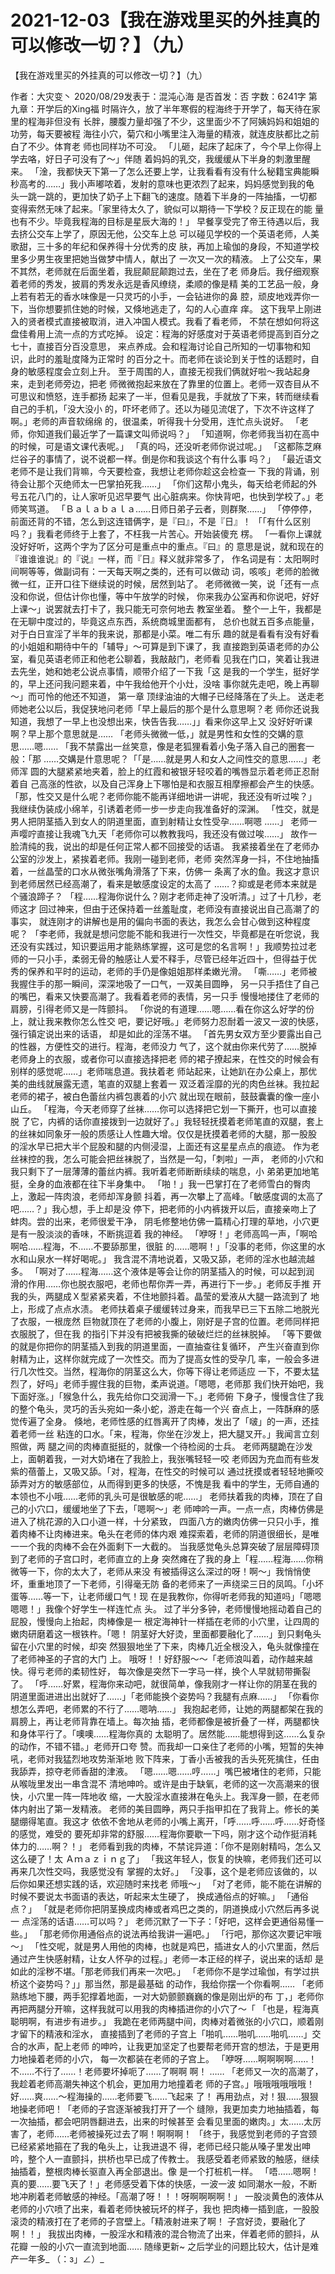# 2021-12-03【我在游戏里买的外挂真的可以修改一切？】（九）



【我在游戏里买的外挂真的可以修改一切？】（九）



作者：大灾变丶 2020/08/29发表于：混沌心海 是否首发：否 字数：6241字
第九章：开学后的Xing福
时隔许久，放了半年寒假的程海终于开学了，每天待在家里的程海非但没有 长胖，腰腹力量却强了不少，这里面少不了阿姨妈妈和姐姐的功劳，每天要被程 海往小穴，菊穴和小嘴里注入海量的精液，就连皮肤都比之前白了不少。体育老 师也同样功不可没。
「儿砸，起床了起床了，今个早上你得上学去咯，好日子可没有了～」伴随 着妈妈的乳交，我缓缓从下半身的刺激里醒来。
「淦，我都快天下第一了怎么还要上学，让我看看有没有什么秘籍宝典能瞬 秒高考的……」我小声嘟哝着，发射的意味也更浓烈了起来，妈妈感觉到我的龟 头一跳一跳的，更加快了奶子上下翻飞的速度。随着下半身的一阵抽搐，一切都 变得索然无味了起来。「家里待太久了，貌似可以期待一下学校？反正现在的能 量也有不少。毕竟我程海的目标是星辰大海的！」
早餐享受完了帝王待遇以后，我去挤公交车上学了，原因无他，公交车上总 可以碰见学校的一个英语老师，人美歌甜，三十多的年纪和保养得十分优秀的皮 肤，再加上瑜伽的身段，不知道学校里多少男生夜里把她当做梦中情人，献出了 一次又一次的精液。
上了公交车，果不其然，老师就在后面坐着，我屁颠屁颠跑过去，坐在了老 师身后。我仔细观察着老师的秀发，披肩的秀发永远是香风缭绕，柔顺的像是精 美的工艺品一般，身上若有若无的香水味像是一只灵巧的小手，一会钻进你的鼻 腔，顽皮地戏弄你一下，当你想要抓住她的时候，又倏地逃走了，勾的人心直痒 痒。
这下我早上刚进入的贤者模式直接被取消，进入冲国人模式。我看了看老师， 不禁在想如何将这盘佳肴用上流一点的方式吃掉。
设定：程海的好感度对于英语老师提高到百分之七十，直接百分百没意思， 来点养成。会和程海讨论自己所知的一切事物和知识，此时的羞耻度降为正常时 的百分之十。而老师在谈论到关于性的话题时，自身的敏感程度会立刻上升。
至于周围的人，直接无视我们俩就好啦～我站起身来，走到老师旁边，把老 师微微抱起来放在了靠里的位置上。老师一双杏目从不可思议和愤怒，连手都扬 起来了一半，但看见是我，手就放了下来，转而继续看自己的手机，「没大没小 的，吓坏老师了。还以为碰见流氓了，下次不许这样了啊。」老师的声音软绵绵 的，很温柔，听得我十分受用，连忙点头说好。
「老师，你知道我们最近学了一篇课文叫师说吗？」
「知道啊，你老师我当初在高中的时候，可是语文课代表呢。」
「真的吗，还没听老师你说过呢。」
「这都陈芝麻烂谷子的事情了，说不说都一样。倒是你和我谈这个有什么事 吗？」
「最近语文老师不是让我们背嘛，今天要检查，我想让老师你趁这会检查一 下我的背诵，别待会让那个灭绝师太一巴掌拍死我……」
「你们这帮小鬼头，每天给老师起的外号五花八门的，让人家听见迟早要气 出心脏病来。你快背吧，也快到学校了。」老师笑骂道。
「Ｂａｌａｂａｌａ……日师日弟子云者，则群聚……」
「停停停，前面还背的不错，怎么到这连错俩字，是『曰』，不是『日』！
「「有什么区别吗？」我看老师终于上套了，不枉我一片苦心。开始装傻充 楞。
「一看你上课就没好好听，这两个字为了区分可是重点中的重点。『曰』的 意思是说，就和现在的『谁谁谁说』的『说』一样，而『日』释义就非常多了， 作名词是有：太阳啊时间啊等等，做副词有：一天每天啊之类的，还有可以做动 词，咳咳」老师的脸微微一红，正开口往下继续说的时候，居然到站了。
老师微微一笑，说「还有一点没和你说，但估计你也懂，等中午放学的时候， 你来我办公室再和你说吧，好好上课～」说罢就去打卡了，我只能无可奈何地去 教室坐着。
整个一上午，我都是在无聊中度过的，毕竟这点东西，系统商城里面都有， 总价也就五百多点能量，对于白日宣淫了半年的我来说，那都是小菜。唯二有乐 趣的就是看看有没有好看的小姐姐和期待中午的「辅导」～可算是到下课了，我 直接跑到英语老师的办公室，看见英语老师正和他老公聊着，我敲敲门，老师看 见我在门口，笑着让我进去先坐，她和她老公说点事情，顺带介绍了一下我「这 是我的一个学生，挺好学的，早上还问我问题来着，中午我给他开个小灶，没啥 事你就先走吧，晚上再聊～」而可怜的他还不知道，
第一章
顶绿油油的大帽子已经降落在了头上。
送走老师她老公以后，我促狭地问老师「早上最后的那个是什么意思啊？老 师你还说我知道，我想了一早上也没想出来，快告告我……」」看来你这早上又 没好好听课啊？早上那个意思就是……
「老师头微微一低，」就是男性和女性的交媾的意思……嗯……
「我不禁露出一丝笑意，像是老狐狸看着小兔子落入自己的圈套一般：「那 ……交媾是什意思呢？「「是……就是男人和女人之间性交的意思……」老师浑 圆的大腿紧紧地夹着，脸上的红霞和被银牙轻咬着的嘴唇显示着老师正忍耐着自 己高涨的性欲，以及自己浑身上下哪怕是和衣服互相摩擦都会产生的快感。
「那，性交又是什么呢？老师你能不能再详细地讲一讲呢，我还没有听过唉？」
我继续伪装成小绵羊，引诱着老师一步一步走向我准备好的深渊。
「性交，就是男人把阴茎插入到女人的阴道里面，直到射精让女性受孕……啊嗯 ……」
老师一声嘤咛直接让我魂飞九天「老师你可以教教我吗，我还没有做过唉……」 故作一脸清纯的我，说出的却是任何正常人都不回接受的话语。
我紧接着坐在了老师办公室的沙发上，紧挨着老师。我刚一碰到老师，老师 突然浑身一抖，不住地抽搐着，一丝晶莹的口水从微张嘴角滑落了下来，仿佛一 条离了水的鱼。我这才意识到老师居然已经高潮了，看来是敏感度设定的太高了 ……？抑或是老师本来就是个骚浪蹄子？
「程……程海你说什么？刚才老师走神了没听清。」过了十几秒，老师这才 回过神来，但由于还保持着一丝羞耻度，老师没有直接说出自己高潮了的事实， 就连刚才的讲解也是用的偏向书面的表达，我怎么会甘心做到这种程度呢？
「李老师，我就是想问您能不能和我进行一次性交，毕竟都是在听您说，我 还没有实践过，知识要运用才能熟练掌握，这可是您的名言啊！」我顺势拉过老 师的一只小手，柔弱无骨的触感让人爱不释手，尽管已经年近四十，但得益于优 秀的保养和平时的运动，老师的手仍是像姐姐那样柔嫩光滑。
「嘶……」老师被我握住手的那一瞬间，深深地吸了一口气，一双美目圆睁， 另一只手捂住了自己的嘴巴，看来又快要高潮了。我看着老师的表情，另一只手 慢慢地搂住了老师的肩膀，引得老师又是一阵颤抖。
「你说的有道理……嗯……看在你这么好学的份上，就让我来教你怎么性交 吧，要记好哦。」老师努力忍耐着一波又一波的快感，强行镇定说出来的话语， 却是如此的淫荡不堪。
「首先男女双方至少要露出自己的性器，方便性交的进行。程海，老师没力 气了，这个就由你来代劳了……脱掉老师身上的衣服，或者你可以直接选择把老 师的裙子撩起来，在性交的时候会有别样的感觉呢……」老师喘息道。我扶着老 师站起来，让她趴在办公桌上，那优美的曲线就展露无遗，笔直的双腿上套着一 双泛着淫靡的光的肉色丝袜。我拉起老师的裙子，被白色蕾丝内裤包裹着的小穴 就出现在眼前，鼓鼓囊囊的像一座小山丘。
「程海，今天老师穿了丝袜……你可以选择把它划一下撕开，也可以直接脱 了它，内裤的话你直接拨到一边就好了。」我轻轻抚摸着老师笔直的双腿，套上 的丝袜如同象牙一般的质感让人性趣大增。仅仅是抚摸着老师的大腿，那一股股 的淫水早已把大半个屁股和腿的内侧浸湿，上面还有这星星点点的痕迹。
作为老丝袜控的我，怎么可能会把丝袜脱了，当然是一勾，「刺啦」一声， 老师的小穴和我只剩下了一层薄薄的蕾丝内裤。我听着老师断断续续的喘息，小 弟弟更加地笔挺，全身的血液都在往下半身集中。
「啪！」我一巴掌打在了老师雪白的臀肉上，激起一阵肉浪，老师却浑身颤 抖着，再一次攀上了高峰。「敏感度调的太高了吧……？」我心想，手上却是没 停下，把老师的小内裤拨开以后，直接亲吻上了蚌肉。尝的出来，老师很爱干净， 阴毛修整地仿佛一篇精心打理的草地，小穴更是有一股淡淡的香味，不断挑逗着 我的神经。
「咿呀！」老师高鸣一声，「啊哈啊哈……程海，不……不要舔那里，很脏 的……嗯啊！」「没事的老师，你这里的水水和山泉水一样好喝呢。」
我含混不清地说着，又吸又舔，老师的淫水也越流越多。
「啊对了……程海……这个液体是等会让你的阴茎插入的时候，可以起到润 滑的作用……你也脱衣服吧，老师也帮你弄一弄，再进行下一步。」老师反手推 开我的头，两腿成Ｘ型紧紧夹着，不住地颤抖着。晶莹的爱液从大腿一路流到了 地上，形成了点点水渍。
老师扶着桌子缓缓转过身来，而我早已三下五除二地脱光了衣服，一根庞然 巨物就顶在了老师的小腹上，刚好是子宫的位置。老师同样把衣服脱了，但在我 的指引下并没有把被我撕的破破烂烂的丝袜脱掉。
「等下要做的就是你把你的阴茎插入到我的阴道里面，一直抽查往复循环， 产生兴奋直到你射精为止，这样你就完成了一次性交。而为了提高女性的受孕几 率，一般会多进行几次性交。当然，程海你的阴茎这么大，你等下得让老师适应 一下，不要太猛烈了，好吗」老师手握住我的巨物，柔声说道。「嗯嗯，老师那 我们快开始吧，我下面好涨。」「猴急什么，我先给你口交润滑一下。」老师俯 下身子，慢慢含住了我的整个龟头，灵巧的舌头宛如一条小蛇，游走在每一个兴 奋点上，一阵酥麻的感觉传遍了全身。
倏地，老师性感的红唇离开了肉棒，发出了「啵」的一声，还挂着老师一丝 粘连的口水。「来，程海，你坐在沙发上，把大腿叉开。」我闻言立刻照做，两 腿之间的肉棒直挺挺的，就像一个待检阅的士兵。
老师两腿跪在沙发上，面朝着我，一对大奶堵在了我脸上，我张嘴轻轻一咬 老师因为充血而有些发紫的蓓蕾上，又吸又舔。「对，程海，在性交的时候可以 通过抚摸或者轻轻地撕咬舔弄对方的敏感部位，从而得到更多的快感，不愧是我 看中的学生，无师自通的本领也不小哦……老师的乳头可是很敏感的呢……」
老师扶着我的肉棒，顶在了自己的小穴口，缓缓地坐了下去，「嗯啊～」老 师呻吟一声。一点一点，肉棒仿佛是进入了桃花源的入口小道一样，十分紧致， 四面八方的嫩肉仿佛一只只小手，推着肉棒不让肉棒进来。龟头在老师的体内艰 难探索着，老师的阴道很细长，是唯一一个我的肉棒不会在外面剩下一大截的。
当我感觉龟头总算突破了层层障碍顶到了老师的子宫口时，老师直立的上身 突然瘫在了我的身上「程……程海……你稍微等一下，你的太大了，老师从来没 有被插得这么深过的呀！啊～」我悄悄使坏，重重地顶了一下老师，引得毫无防 备的老师来了一声绕梁三日的凤鸣。「小坏蛋等……等一下，让老师缓口气！现 在是我教你，你得听老师我的知道吗」「嗯嗯嗯嗯！」我像个好学生一样连忙点 头。
过了半分多钟，老师慢慢地摇动着自己的屁股，慢慢向上抬起，肉棒像是一 根定海神针一样插在老师的小穴里，让四周的嫩肉研磨着这一根铁杵。「嗯！
阴茎好大好烫，里面都要融化了……」到只剩龟头留在小穴里的时候，却突 然狠狠地坐了下来，肉棒几近全根没入，龟头就像撞在了老师神圣的子宫的大门 上。
哦呀！！好舒服～～「老师浪叫着，动作越来越快。得亏老师的柔韧性好， 每次像是突然下一字马一样，换个人早就韧带撕裂了。
「呼……好累，程海你来动吧，就很简单，像我刚才一样让你的阴茎在我的 阴道里面进进出出就好了……」「老师能换个姿势吗？我腿有点麻……」
「你看你想怎么弄吧，老师累的不行了……嗯呐……」
我抱起老师，让她的两腿都架在我的肩膀上，再让老师背靠在墙上。每次抽 插，老师都像是被折叠了一样，两腿都快和身体平行了。「噢噢……程海你真的 太聪明了。居然能……能想得到这……么复杂的动作，不错不错。」老师开口夸 赞。而我却一口亲住了老师的小嘴，短暂的失神吼，老师对我猛烈地攻势渐渐地 败下阵来，丁香小舌被我的舌头死死擒住，任由我舔弄，掠夺老师香甜的津液。
「嗯……嗯……哼……」嘴巴被堵住的老师，只能从喉咙里发出一串含混不 清地呻吟。或许是由于缺氧，老师的这一次高潮来的很快，小穴里一阵一阵地收 缩，一大股淫水直接淋在龟头上。我浑身一颤，在老师体内射出了第一发精液。
老师的美目圆睁，两只手指甲扣在了我背上。修长的美腿绷得笔直。我这才 依依不舍地从老师的小嘴上离开，「呼……呼……呼……好奇怪的感觉，难受的 要死却非常的舒服……程海你要歇一下吗，刚才这个动作挺消耗体力的……啊？！」
老师看到我的肉棒，不禁诧异道：「你不是刚射精吗，怎么又这么硬了！太 Ａｍａｚｉｎｇ了」
「我这年轻人，恢复的快嘛，老师我们还可以再来几次性交吗，我感觉没有 掌握的太好。」
「没事，这个是老师应该做的，以后你如果还想实践的话，欢迎随时来找老 师哦～」
「对了老师，能不能在讲解的时候不要说太书面语的表达，听起来太生硬了， 换成通俗点的好嘛。」
「通俗点？」
「就是老师你把阴茎换成肉棒或者鸡巴之类的，阴道换成小穴然后再多说一 点淫荡的话语……可以吗？」
老师沉默了一下子：「好吧，这样会更通俗易懂一些。」
「那老师你用通俗点的说法再给我讲一遍吧。」
「行吧，那你这次要记牢哦～」
「性交呢，就是男人用他的肉棒，也就是鸡巴，插进女人的小穴里面，然后 通过产生快感射精，让女人怀孕的过程。」老师一本正经的样子，说出来的话却 是如此的淫秽不堪。「那老师我们再来一次吧。」
「老师你不是学过瑜伽，有学过拱桥这个姿势吗？」」那当然，那是最基础 的动作，我给你摆一个你看啊……
「老师熟练地下腰，两手犯撑着地面，一对大奶颤颤巍巍的像是刚出炉的布 丁，」老师你再把两腿分开嘛，这样我就可以用我的肉棒插进你的小穴了～「 「也是，程海真聪明啊，有进步有进步。」
我跪在老师两腿中间，肉棒对着微张的小穴口，顺着刚才留下的精液和淫水， 直接插到了老师的子宫上「啪叽……啪叽……啪叽……」交合的水声，配上老师 的呻吟，让我更加坚定了也要帮老师开宫的想法，于是更用力地操着老师的小穴， 每一次都装在老师的子宫上。
「咿呀……啊啊啊啊……！不……不行了……！老师要坏掉呃了……了啊啊 啊！
……
「老师又一次的高潮了，我趁着老师高潮失神这个机会，更加用力地撞着老 师的子宫。」哦哦哦哦哦哦！好……爽……～程海操的……老师要飞……飞起来 了！
再用劲点，对！狠……狠狠地操老师吧！「老师的子宫逐渐被我打开了一个 缝隙，我更加卖力地抽插着，每一次抽插，都会吧阴唇翻进去，出来的时候甚至 会看见里面的嫩肉。」太……太厉害了，老师……老师被操死过去了啊！啊啊啊！
「终于，我感觉到老师的子宫颈已经紧紧地箍在了我的龟头上，让我进退不 得，老师已经只能从嗓子里发出呻吟，整个人一直颤抖，拱桥也早已成了传教士。
我感受着老师紧致的触感，继续抽插着，整根肉棒长驱直入再全部退出。像 是一个打桩机一样。
「唔……嗯啊！真的要……要飞天了！」老师感受着下体的快感，一波一波 如同潮水一般，不断地冲刷着老师敏感的神经。「高潮了呀！！！呀啊啊啊啊！」
一股淡黄色的液体从老师的小穴喷了出来，看着老师快被玩坏的样子，我也 把肉棒一插到底，一股股滚烫的精液打在了老师的子宫壁上。「精液射进来了啊！ 子宫好烫，要融化了啊！！」
我拔出肉棒，一股淫水和精液的混合物流了出来，伴着老师的颤抖，从花瓣 一般的小穴一直流到地面……
随缘更新~ 之后学业的问题比较大，估计是难产一年多_ （：з」∠）_



